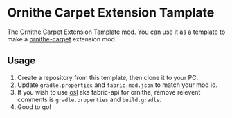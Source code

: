 # Ornithe Carpet Extension Tamplate

The Ornithe Carpet Extension Tamplate mod. You can use it as a template to make a [ornithe-carpet](https://github.com/CrazyHPi/ornithe-carpet) extension mod.

## Usage

1. Create a repository from this template, then clone it to your PC.
2. Update `gradle.properties` and `fabric.mod.json` to match your mod id.
3. If you wish to use [osl](https://github.com/OrnitheMC/ornithe-standard-libraries) aka fabric-api for ornithe, remove relevent comments is `gradle.properties` and `build.gradle`.
4. Good to go!
